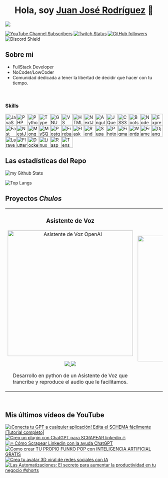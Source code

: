 <div align="center">
<h1 align="center">Hola, soy <a href="https://juanjoserprofesionaldigital.com">Juan José Rodríguez</a> 👋</h1>
</div>
<img src="https://media.licdn.com/dms/image/D4D16AQFRMMpjD_1jKw/profile-displaybackgroundimage-shrink_350_1400/0/1712176501999?e=1720656000&v=beta&t=3CoBRRLnMIPqVBcjhDlppKhdee8LQ9REPb__q39iKhE">

[![YouTube Channel Subscribers](https://img.shields.io/youtube/channel/subscribers/UCYmCPRyxAVLSpUh7J53DzEQ?style=social)](https://www.youtube.com/@juanjoser-prodigital?sub_confirmation=1)
[![Twitch Status](https://img.shields.io/twitch/status/juanjoserprodigital?style=social)](https://www.twitch.tv/juanjoserprodigital)
[![GitHub followers](https://img.shields.io/github/followers/JJRProDigital?style=social)](https://github.com/JJRProDigital)
![Discord Shield](https://discord.com/api/guilds/921677072089374782/widget.png?style=shield)


## Sobre mi

- FullStack Developer 
- NoCoder/LowCoder
- Comunidad dedicada a tener la libertad de decidir que hacer con tu tiempo.
<br>

### Skills 
<p align="left">
<a href="https://developer.mozilla.org/en-US/docs/Web/JavaScript" target="_blank" rel="noreferrer"><img src="https://raw.githubusercontent.com/danielcranney/readme-generator/main/public/icons/skills/javascript-colored.svg" width="36" height="36" alt="JavaScript" /></a><a href="https://www.php.net/" target="_blank" rel="noreferrer"><img src="https://raw.githubusercontent.com/danielcranney/readme-generator/main/public/icons/skills/php-colored.svg" width="36" height="36" alt="PHP" /></a><a href="https://www.python.org/" target="_blank" rel="noreferrer"><img src="https://raw.githubusercontent.com/danielcranney/readme-generator/main/public/icons/skills/python-colored.svg" width="36" height="36" alt="Python" /></a><a href="https://www.typescriptlang.org/" target="_blank" rel="noreferrer"><img src="https://raw.githubusercontent.com/danielcranney/readme-generator/main/public/icons/skills/typescript-colored.svg" width="36" height="36" alt="TypeScript" /></a><a href="https://www.gnu.org/software/bash/" target="_blank" rel="noreferrer"><img src="https://raw.githubusercontent.com/danielcranney/readme-generator/main/public/icons/skills/gnubash.svg" width="36" height="36" alt="GNU Bash" /></a><a href="https://code.visualstudio.com/" target="_blank" rel="noreferrer"><img src="https://raw.githubusercontent.com/danielcranney/readme-generator/main/public/icons/skills/visualstudiocode.svg" width="36" height="36" alt="VS Code" /></a><a href="https://developer.mozilla.org/en-US/docs/Glossary/HTML5" target="_blank" rel="noreferrer"><img src="https://raw.githubusercontent.com/danielcranney/readme-generator/main/public/icons/skills/html5-colored.svg" width="36" height="36" alt="HTML5" /></a><a href="https://nextjs.org/docs" target="_blank" rel="noreferrer"><img src="https://raw.githubusercontent.com/danielcranney/readme-generator/main/public/icons/skills/nextjs-colored.svg" width="36" height="36" alt="NextJs" /></a><a href="https://angular.io/" target="_blank" rel="noreferrer"><img src="https://raw.githubusercontent.com/danielcranney/readme-generator/main/public/icons/skills/angularjs-colored.svg" width="36" height="36" alt="Angular" /></a><a href="https://jquery.com/" target="_blank" rel="noreferrer"><img src="https://raw.githubusercontent.com/danielcranney/readme-generator/main/public/icons/skills/jquery-colored.svg" width="36" height="36" alt="JQuery" /></a><a href="https://www.w3.org/TR/CSS/#css" target="_blank" rel="noreferrer"><img src="https://raw.githubusercontent.com/danielcranney/readme-generator/main/public/icons/skills/css3-colored.svg" width="36" height="36" alt="CSS3" /></a><a href="https://getbootstrap.com/" target="_blank" rel="noreferrer"><img src="https://raw.githubusercontent.com/danielcranney/readme-generator/main/public/icons/skills/bootstrap-colored.svg" width="36" height="36" alt="Bootstrap" /></a><a href="https://nodejs.org/en/" target="_blank" rel="noreferrer"><img src="https://raw.githubusercontent.com/danielcranney/readme-generator/main/public/icons/skills/nodejs-colored.svg" width="36" height="36" alt="NodeJS" /></a><a href="https://expressjs.com/" target="_blank" rel="noreferrer"><img src="https://raw.githubusercontent.com/danielcranney/readme-generator/main/public/icons/skills/express-colored.svg" width="36" height="36" alt="Express" /></a><a href="https://fastapi.tiangolo.com/" target="_blank" rel="noreferrer"><img src="https://raw.githubusercontent.com/danielcranney/readme-generator/main/public/icons/skills/fastapi-colored.svg" width="36" height="36" alt="Fast API" /></a><a href="https://docs.nestjs.com/" target="_blank" rel="noreferrer"><img src="https://raw.githubusercontent.com/danielcranney/readme-generator/main/public/icons/skills/nestjs-colored.svg" width="36" height="36" alt="NestJS" /></a><a href="https://www.mongodb.com/" target="_blank" rel="noreferrer"><img src="https://raw.githubusercontent.com/danielcranney/readme-generator/main/public/icons/skills/mongodb-colored.svg" width="36" height="36" alt="MongoDB" /></a><a href="https://www.mysql.com/" target="_blank" rel="noreferrer"><img src="https://raw.githubusercontent.com/danielcranney/readme-generator/main/public/icons/skills/mysql-colored.svg" width="36" height="36" alt="MySQL" /></a><a href="https://www.postgresql.org/" target="_blank" rel="noreferrer"><img src="https://raw.githubusercontent.com/danielcranney/readme-generator/main/public/icons/skills/postgresql-colored.svg" width="36" height="36" alt="PostgreSQL" /></a><a href="https://firebase.google.com/" target="_blank" rel="noreferrer"><img src="https://raw.githubusercontent.com/danielcranney/readme-generator/main/public/icons/skills/firebase-colored.svg" width="36" height="36" alt="Firebase" /></a><a href="https://flask.palletsprojects.com/en/2.0.x/" target="_blank" rel="noreferrer"><img src="https://raw.githubusercontent.com/danielcranney/readme-generator/main/public/icons/skills/flask-colored.svg" width="36" height="36" alt="Flask" /></a><a href="https://render.com/" target="_blank" rel="noreferrer"><img src="https://raw.githubusercontent.com/danielcranney/readme-generator/main/public/icons/skills/render-colored.svg" width="36" height="36" alt="Render" /></a><a href="https://supabase.io/" target="_blank" rel="noreferrer"><img src="https://raw.githubusercontent.com/danielcranney/readme-generator/main/public/icons/skills/supabase-colored.svg" width="36" height="36" alt="Supabase" /></a><a href="https://www.adobe.com/uk/products/photoshop.html" target="_blank" rel="noreferrer"><img src="https://raw.githubusercontent.com/danielcranney/readme-generator/main/public/icons/skills/photoshop-colored.svg" width="36" height="36" alt="Photoshop" /></a><a href="https://www.figma.com/" target="_blank" rel="noreferrer"><img src="https://raw.githubusercontent.com/danielcranney/readme-generator/main/public/icons/skills/figma-colored.svg" width="36" height="36" alt="Figma" /></a><a href="https://wordpress.com" target="_blank" rel="noreferrer"><img src="https://raw.githubusercontent.com/danielcranney/readme-generator/main/public/icons/skills/wordpress-colored.svg" width="36" height="36" alt="Wordpress" /></a><a href="https://framer.com" target="_blank" rel="noreferrer"><img src="https://raw.githubusercontent.com/danielcranney/readme-generator/main/public/icons/skills/framer-colored.svg" width="36" height="36" alt="Framer" /></a><a href="https://www.djangoproject.com/" target="_blank" rel="noreferrer"><img src="https://raw.githubusercontent.com/danielcranney/readme-generator/main/public/icons/skills/django-colored.svg" width="36" height="36" alt="Django" /></a><a href="https://laravel.com/" target="_blank" rel="noreferrer"><img src="https://raw.githubusercontent.com/danielcranney/readme-generator/main/public/icons/skills/laravel-colored.svg" width="36" height="36" alt="Laravel" /></a><a href="https://flutter.dev/" target="_blank" rel="noreferrer"><img src="https://raw.githubusercontent.com/danielcranney/readme-generator/main/public/icons/skills/flutter-colored.svg" width="36" height="36" alt="Flutter" /></a><a href="https://www.docker.com/" target="_blank" rel="noreferrer"><img src="https://raw.githubusercontent.com/danielcranney/readme-generator/main/public/icons/skills/docker-colored.svg" width="36" height="36" alt="Docker" /></a><a href="https://www.linux.org" target="_blank" rel="noreferrer"><img src="https://raw.githubusercontent.com/danielcranney/readme-generator/main/public/icons/skills/linux-colored.svg" width="36" height="36" alt="Linux" /></a><a href="https://www.raspberrypi.org/" target="_blank" rel="noreferrer"><img src="https://raw.githubusercontent.com/danielcranney/readme-generator/main/public/icons/skills/raspberrypi-colored.svg" width="36" height="36" alt="Raspberry Pi" /></a><a href="https://www.tensorflow.org/" target="_blank" rel="noreferrer"><img src="https://raw.githubusercontent.com/danielcranney/readme-generator/main/public/icons/skills/tensorflow-colored.svg" width="36" height="36" alt="TensorFlow" /></a>
                    </p>


## Las estadísticas del Repo

<img align="center" src="https://github-readme-stats.vercel.app/api?username=JJRProDigital&include_all_commits=true&count_private=true&show_icons=true&line_height=20&title_color=2B5BBD&icon_color=1124BB&text_color=A1A1A1&bg_color=0,000000,130F40" alt="my Github Stats"/>


![Top Langs](https://github-readme-stats.vercel.app/api/top-langs/?username=JJRProDigital&layout=compact&theme=dark)                    


## Proyectos *Chulos*
<table>
<tr>
<td width="50%">
<h3 align="center">Asistente de Voz</h3>
<div align="center">
<a href="https://github.com/JJRProDigital/AsistenteVoz" target="_blank"><img src="https://imgur.com/a/Gnqnpad" width="400" alt="Asistente de Voz OpenAI"></a>
<p>
<a href="https://github.com/JJRProDigital/AsistenteVoz" target="_blank">
<img src="https://img.shields.io/badge/CÓDIGO-ff9?style=for-the-badge&logo=github&logoColor=black">
</a>
<a href="#" target="_blank">
<img src="https://img.shields.io/badge/-Youtube-green?style=for-the-badge&color=fbfc40">
</a>
</p>
<p>Desarrollo en python de un Asistente de Voz que trancribe y reproduce el audio que le facilitamos.</p>
</div>
                                                                                      
</td>

<td width="50%">
               <br>
<h3 align="center"></h3>
<div align="center">                                       
<a href="#" target="_blank"><img src="#" width="400" alt="#"></a>
<br>
<p>
<a href="#" target="_blank">
<img src="https://img.shields.io/badge/C%C3%93DIGO-80ffaa?style=for-the-badge&logo=github&logoColor=black">
</a>
<a href="#" target="_blank">
<img src="https://img.shields.io/badge/-Youtube-green?style=for-the-badge&color=3fFD7f">
</a>
</p>
</p></p>
</div>                                                             
</table>                                                                                 
</div>
<br>


## Mis últimos vídeos de YouTube

<!-- BEGIN YOUTUBE-CARDS -->
[![¡Conecta tu GPT a cualquier aplicación! Edita el SCHEMA fácilmente [Tutorial completo]](https://ytcards.demolab.com/?id=AxsDMlxivxc&title=%C2%A1Conecta+tu+GPT+a+cualquier+aplicaci%C3%B3n%21+Edita+el+SCHEMA+f%C3%A1cilmente+%5BTutorial+completo%5D&lang=en&timestamp=1713453657&background_color=%230d1117&title_color=%23ffffff&stats_color=%23dedede&max_title_lines=1&width=250&border_radius=5 "¡Conecta tu GPT a cualquier aplicación! Edita el SCHEMA fácilmente [Tutorial completo]")](https://www.youtube.com/watch?v=AxsDMlxivxc)
[![Creo un plugin con ChatGPT para SCRAPEAR linkedin 🔥](https://ytcards.demolab.com/?id=CSgXAyyYTFs&title=Creo+un+plugin+con+ChatGPT+para+SCRAPEAR+linkedin+%F0%9F%94%A5&lang=en&timestamp=1712851217&background_color=%230d1117&title_color=%23ffffff&stats_color=%23dedede&max_title_lines=1&width=250&border_radius=5 "Creo un plugin con ChatGPT para SCRAPEAR linkedin 🔥")](https://www.youtube.com/watch?v=CSgXAyyYTFs)
[![🔥 Cómo Scrapear Linkedin con la ayuda ChatGPT](https://ytcards.demolab.com/?id=U-zMiWRY5HA&title=%F0%9F%94%A5+C%C3%B3mo+Scrapear+Linkedin+con+la+ayuda+ChatGPT&lang=en&timestamp=1710612950&background_color=%230d1117&title_color=%23ffffff&stats_color=%23dedede&max_title_lines=1&width=250&border_radius=5 "🔥 Cómo Scrapear Linkedin con la ayuda ChatGPT")](https://www.youtube.com/watch?v=U-zMiWRY5HA)
[![Como crear TU PROPIO FUNKO POP con INTELIGENCIA ARTIFICIAL GRATIS](https://ytcards.demolab.com/?id=7Zhq5yyxNM8&title=Como+crear+TU+PROPIO+FUNKO+POP+con+INTELIGENCIA+ARTIFICIAL+GRATIS&lang=en&timestamp=1705417209&background_color=%230d1117&title_color=%23ffffff&stats_color=%23dedede&max_title_lines=1&width=250&border_radius=5 "Como crear TU PROPIO FUNKO POP con INTELIGENCIA ARTIFICIAL GRATIS")](https://www.youtube.com/watch?v=7Zhq5yyxNM8)
[![Crea tu avatar 3D viral de redes sociales con IA](https://ytcards.demolab.com/?id=sGgl04CEj3A&title=Crea+tu+avatar+3D+viral+de+redes+sociales+con+IA&lang=en&timestamp=1704814213&background_color=%230d1117&title_color=%23ffffff&stats_color=%23dedede&max_title_lines=1&width=250&border_radius=5 "Crea tu avatar 3D viral de redes sociales con IA")](https://www.youtube.com/watch?v=sGgl04CEj3A)
[![Las Automatizaciones: El secreto para aumentar la productividad en tu negocio #shorts](https://ytcards.demolab.com/?id=SiZtlCr2S0I&title=Las+Automatizaciones%3A+El+secreto+para+aumentar+la+productividad+en+tu+negocio+%23shorts&lang=en&timestamp=1699371733&background_color=%230d1117&title_color=%23ffffff&stats_color=%23dedede&max_title_lines=1&width=250&border_radius=5 "Las Automatizaciones: El secreto para aumentar la productividad en tu negocio #shorts")](https://www.youtube.com/watch?v=SiZtlCr2S0I)
<!-- END YOUTUBE-CARDS -->
